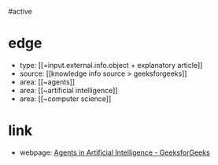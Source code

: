 #active 

# edge
- type: [[=input.external.info.object + explanatory article]]
- source: [[knowledge info source > geeksforgeeks]]
- area: [[~agents]]
- area: [[~artificial intelligence]]
- area: [[~computer science]]

# link
- webpage: [Agents in Artificial Intelligence - GeeksforGeeks](https://www.geeksforgeeks.org/agents-artificial-intelligence/)

